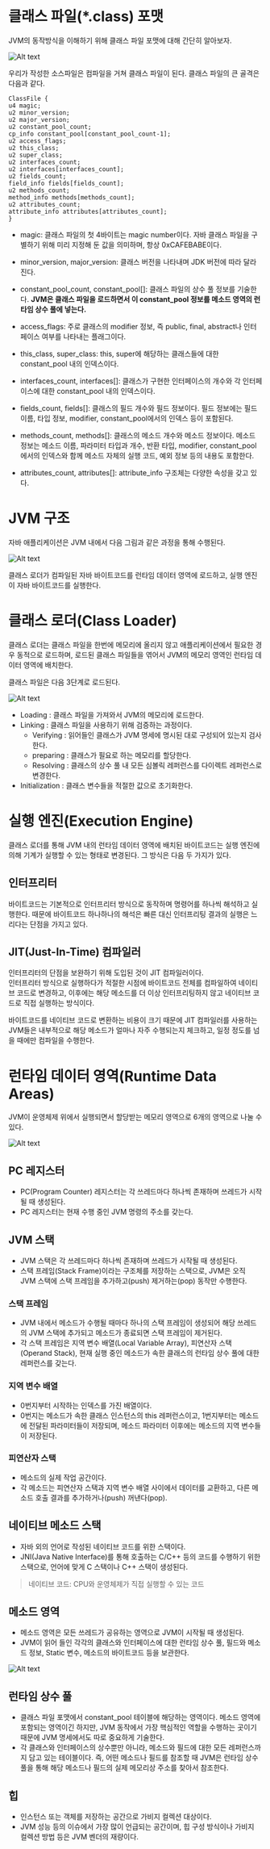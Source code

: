 # 클래스 파일(*.class) 포맷
JVM의 동작방식을 이해하기 위해 클래스 파일 포맷에 대해 간단히 알아보자.

![Alt text](<자바 애플리케이션의 구동 원리.png>)

우리가 작성한 소스파일은 컴파일을 거쳐 클래스 파일이 된다. 클래스 파일의 큰 골격은 다음과 같다.

```
ClassFile {  
u4 magic;  
u2 minor_version;  
u2 major_version;  
u2 constant_pool_count;  
cp_info constant_pool[constant_pool_count-1];  
u2 access_flags;  
u2 this_class;  
u2 super_class;  
u2 interfaces_count;  
u2 interfaces[interfaces_count];  
u2 fields_count;  
field_info fields[fields_count];  
u2 methods_count;  
method_info methods[methods_count];  
u2 attributes_count;  
attribute_info attributes[attributes_count];  
}
```

* magic: 클래스 파일의 첫 4바이트는 magic number이다. 자바 클래스 파일을 구별하기 위해 미리 지정해 둔 값을 의미하며, 항상 0xCAFEBABE이다.

* minor_version, major_version: 클래스 버전을 나타내며 JDK 버전에 따라 달라진다.

* constant_pool_count, constant_pool[]: 클래스 파일의 상수 풀 정보를 기술한다. **JVM은 클래스 파일을 로드하면서 이 constant_pool 정보를 메소드 영역의 런타임 상수 풀에 넣는다.**

* access_flags: 주로 클래스의 modifier 정보, 즉 public, final, abstract나 인터페이스 여부를 나타내는 플래그이다.

* this_class, super_class: this, super에 해당하는 클래스들에 대한 constant_pool 내의 인덱스이다.

* interfaces_count, interfaces[]: 클래스가 구현한 인터페이스의 개수와 각 인터페이스에 대한 constant_pool 내의 인덱스이다.

* fields_count, fields[]: 클래스의 필드 개수와 필드 정보이다. 필드 정보에는 필드 이름, 타입 정보, modifier, constant_pool에서의 인덱스 등이 포함된다.

* methods_count, methods[]: 클래스의 메소드 개수와 메소드 정보이다. 메소드 정보는 메소드 이름, 파라미터 타입과 개수, 반환 타입, modifier, constant_pool에서의 인덱스와 함께 메소드 자체의 실행 코드, 예외 정보 등의 내용도 포함한다.

* attributes_count, attributes[]: attribute_info 구조체는 다양한 속성을 갖고 있다.

# JVM 구조
자바 애플리케이션은 JVM 내에서 다음 그림과 같은 과정을 통해 수행된다.

![Alt text](<JVM 구조.png>)

클래스 로더가 컴파일된 자바 바이트코드를 런타임 데이터 영역에 로드하고, 실행 엔진이 자바 바이트코드를 실행한다.

# 클래스 로더(Class Loader)
클래스 로더는 클래스 파일을 한번에 메모리에 올리지 않고 애플리케이션에서 필요한 경우 동적으로 로드하며, 로드된 클래스 파일들을 엮어서 JVM의 메모리 영역인 런타임 데이터 영역에 배치한다.

클래스 파일은 다음 3단계로 로드된다.

![Alt text](<클래스 로드 과정.png>)

* Loading : 클래스 파일을 가져와서 JVM의 메모리에 로드한다.
* Linking : 클래스 파일을 사용하기 위해 검증하는 과정이다.
    * Verifying : 읽어들인 클래스가 JVM 명세에 명시된 대로 구성되어 있는지 검사한다.
    * preparing : 클래스가 필요로 하는 메모리를 할당한다.
    * Resolving : 클래스의 상수 풀 내 모든 심볼릭 레퍼런스를 다이렉트 레퍼런스로 변경한다.
* Initialization : 클래스 변수들을 적절한 값으로 초기화한다.

# 실행 엔진(Execution Engine)
클래스 로더를 통해 JVM 내의 런타임 데이터 영역에 배치된 바이트코드는 실행 엔진에 의해 기계가 실행할 수 있는 형태로 변경된다. 그 방식은 다음 두 가지가 있다.

## 인터프리터
바이트코드는 기본적으로 인터프리터 방식으로 동작하며 명령어를 하나씩 해석하고 실행한다. 때문에 바이트코드 하나하나의 해석은 빠른 대신 인터프리팅 결과의 실행은 느리다는 단점을 가지고 있다.

## JIT(Just-In-Time) 컴파일러
인터프리터의 단점을 보완하기 위해 도입된 것이 JIT 컴파일러이다.<br>
인터프리터 방식으로 실행하다가 적절한 시점에 바이트코드 전체를 컴파일하여 네이티브 코드로 변경하고, 이후에는 해당 메소드를 더 이상 인터프리팅하지 않고 네이티브 코드로 직접 실행하는 방식이다.

바이트코드를 네이티브 코드로 변환하는 비용이 크기 때문에 JIT 컴파일러를 사용하는 JVM들은 내부적으로 해당 메소드가 얼마나 자주 수행되는지 체크하고, 일정 정도를 넘을 때에만 컴파일을 수행한다.

# 런타임 데이터 영역(Runtime Data Areas)
JVM이 운영체제 위에서 실행되면서 할당받는 메모리 영역으로 6개의 영역으로 나눌 수 있다.

![Alt text](<런타임 데이터 영역.png>)

## PC 레지스터
* PC(Program Counter) 레지스터는 각 쓰레드마다 하나씩 존재하며 쓰레드가 시작될 때 생성된다.
*  PC 레지스터는 현재 수행 중인 JVM 명령의 주소를 갖는다.

## JVM 스택
* JVM 스택은 각 쓰레드마다 하나씩 존재하며 쓰레드가 시작될 때 생성된다.
* 스택 프레임(Stack Frame)이라는 구조체를 저장하는 스택으로, JVM은 오직 JVM 스택에 스택 프레임을 추가하고(push) 제거하는(pop) 동작만 수행한다.

### 스택 프레임
* JVM 내에서 메소드가 수행될 때마다 하나의 스택 프레임이 생성되어 해당 쓰레드의 JVM 스택에 추가되고 메소드가 종료되면 스택 프레임이 제거된다.
* 각 스택 프레임은 지역 변수 배열(Local Variable Array), 피연산자 스택(Operand Stack), 현재 실행 중인 메소드가 속한 클래스의 런타임 상수 풀에 대한 레퍼런스를 갖는다.

### 지역 변수 배열
* 0번지부터 시작하는 인덱스를 가진 배열이다.
* 0번지는 메소드가 속한 클래스 인스턴스의 this 레퍼런스이고, 1번지부터는 메소드에 전달된 파라미터들이 저장되며, 메소드 파라미터 이후에는 메소드의 지역 변수들이 저장된다.

### 피연산자 스택
* 메소드의 실제 작업 공간이다.
* 각 메소드는 피연산자 스택과 지역 변수 배열 사이에서 데이터를 교환하고, 다른 메소드 호출 결과를 추가하거나(push) 꺼낸다(pop).

## 네이티브 메소드 스택
* 자바 외의 언어로 작성된 네이티브 코드를 위한 스택이다.
* JNI(Java Native Interface)를 통해 호출하는 C/C++ 등의 코드를 수행하기 위한 스택으로, 언어에 맞게 C 스택이나 C++ 스택이 생성된다.

>네이티브 코드: CPU와 운영체제가 직접 실행할 수 있는 코드

## 메소드 영역
* 메소드 영역은 모든 쓰레드가 공유하는 영역으로 JVM이 시작될 때 생성된다.
* JVM이 읽어 들인 각각의 클래스와 인터페이스에 대한 런타임 상수 풀, 필드와 메소드 정보, Static 변수, 메소드의 바이트코드 등을 보관한다.

![Alt text](<메소드 영역.png>)

## 런타임 상수 풀
* 클래스 파일 포맷에서 constant_pool 테이블에 해당하는 영역이다. 메소드 영역에 포함되는 영역이긴 하지만, JVM 동작에서 가장 핵심적인 역할을 수행하는 곳이기 때문에 JVM 명세에서도 따로 중요하게 기술한다.
* 각 클래스와 인터페이스의 상수뿐만 아니라, 메소드와 필드에 대한 모든 레퍼런스까지 담고 있는 테이블이다. 즉, 어떤 메소드나 필드를 참조할 때 JVM은 런타임 상수 풀을 통해 해당 메소드나 필드의 실제 메모리상 주소를 찾아서 참조한다.

## 힙
* 인스턴스 또는 객체를 저장하는 공간으로 가비지 컬렉션 대상이다.
* JVM 성능 등의 이슈에서 가장 많이 언급되는 공간이며, 힙 구성 방식이나 가비지 컬렉션 방법 등은 JVM 벤더의 재량이다.